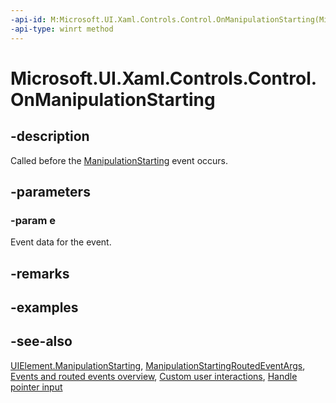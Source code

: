 ```yaml
---
-api-id: M:Microsoft.UI.Xaml.Controls.Control.OnManipulationStarting(Microsoft.UI.Xaml.Input.ManipulationStartingRoutedEventArgs)
-api-type: winrt method
---
```


<!-- Method syntax
virtual protected void OnManipulationStarting(Windows.UI.Xaml.Input.ManipulationStartingRoutedEventArgs e)
-->

# Microsoft.UI.Xaml.Controls.Control.OnManipulationStarting

## -description

Called before the [ManipulationStarting](../microsoft.ui.xaml/uielement_manipulationstarting.md) event occurs.

## -parameters

### -param e

Event data for the event.

## -remarks

## -examples

## -see-also

[UIElement.ManipulationStarting](../microsoft.ui.xaml/uielement_manipulationstarting.md), [ManipulationStartingRoutedEventArgs](../microsoft.ui.xaml.input/manipulationstartingroutedeventargs.md), [Events and routed events overview](/windows/uwp/xaml-platform/events-and-routed-events-overview), [Custom user interactions](/windows/apps/design/layout/index), [Handle pointer input](/windows/uwp/input-and-devices/handle-pointer-input)
